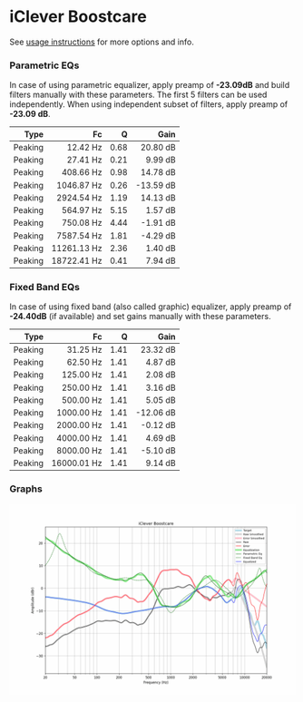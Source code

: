 # iClever Boostcare
See [usage instructions](https://github.com/jaakkopasanen/AutoEq#usage) for more options and info.

### Parametric EQs
In case of using parametric equalizer, apply preamp of **-23.09dB** and build filters manually
with these parameters. The first 5 filters can be used independently.
When using independent subset of filters, apply preamp of **-23.09 dB**.

| Type    | Fc          |    Q | Gain      |
|--------:|------------:|-----:|----------:|
| Peaking | 12.42 Hz    | 0.68 | 20.80 dB  |
| Peaking | 27.41 Hz    | 0.21 | 9.99 dB   |
| Peaking | 408.66 Hz   | 0.98 | 14.78 dB  |
| Peaking | 1046.87 Hz  | 0.26 | -13.59 dB |
| Peaking | 2924.54 Hz  | 1.19 | 14.13 dB  |
| Peaking | 564.97 Hz   | 5.15 | 1.57 dB   |
| Peaking | 750.08 Hz   | 4.44 | -1.91 dB  |
| Peaking | 7587.54 Hz  | 1.81 | -4.29 dB  |
| Peaking | 11261.13 Hz | 2.36 | 1.40 dB   |
| Peaking | 18722.41 Hz | 0.41 | 7.94 dB   |

### Fixed Band EQs
In case of using fixed band (also called graphic) equalizer, apply preamp of **-24.40dB**
(if available) and set gains manually with these parameters.

| Type    | Fc          |    Q | Gain      |
|--------:|------------:|-----:|----------:|
| Peaking | 31.25 Hz    | 1.41 | 23.32 dB  |
| Peaking | 62.50 Hz    | 1.41 | 4.87 dB   |
| Peaking | 125.00 Hz   | 1.41 | 2.08 dB   |
| Peaking | 250.00 Hz   | 1.41 | 3.16 dB   |
| Peaking | 500.00 Hz   | 1.41 | 5.05 dB   |
| Peaking | 1000.00 Hz  | 1.41 | -12.06 dB |
| Peaking | 2000.00 Hz  | 1.41 | -0.12 dB  |
| Peaking | 4000.00 Hz  | 1.41 | 4.69 dB   |
| Peaking | 8000.00 Hz  | 1.41 | -5.10 dB  |
| Peaking | 16000.01 Hz | 1.41 | 9.14 dB   |

### Graphs
![](./iClever%20Boostcare.png)